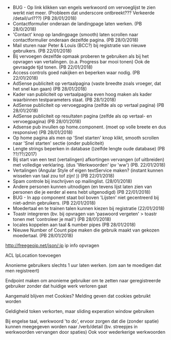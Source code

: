 * BUG - Op link klikken van engels werkwoord om vervoeglijst te zien werkt niet meer. (Probleem dat underscore ontbreekt???  Verkeerde /detail/url???) (PB 28/01/2018)
* Contactformulier onderaan de landingpage laten werken. (PB 28/0/2018)
* 'Contact' knop op landingpage (smooth) laten scrollen naar contactformulier onderaan dezelfde pagina. (PB 28/0/2018)
* Mail sturen naar Peter & Louis (BCC?) bij registratie van nieuwe gebruikers. (PB 22/01/2018)
* Bij vervoegen dezelfde opmaak proberen te gebruiken als bij het opvragen van vertalingen.  (o.a. Progress bar mooi tonen) Ook de gevraagde tijd tonen. (PB 22/01/2018)
* Access controls goed nakijken en beperken waar nodig. (PB 22/01/2018)
* AdSense publiciteit op vertaalpagina (vaste breedte zoals vroeger, dat het snel kan gaan) (PB 28/01/2018)
* Kader van publiciteit op vertaalpagina even hoog maken als kader waarbinnen testparameters staat. (PB 28/1/2018) 
* AdSense publiciteit op vervoegpagina (zelfde als op vertaal pagina) (PB 28/01/2018)
* AdSense publiciteit op resultaten pagina (zelfde als op vertaal- en vervoegpagina) (PB 28/01/2018)
* Adsense pub invullen op home.component.  (moet op volle breete en dus responsive) (PB 28/01/2018)
* Op home pagina als men op 'Snel starten' knop klikt, smooth scrollen naar 'Snel starten' sectie (onder publiciteit) 
* Lengte strings beperken in database ()zelfde lengte oude database) (PB ??/??/2017)
* Bij start van een test (vertalingen) afkortingen vervangen (of uitbreiden) met volledige verklaring.  (dus 'Werkwoorden' ipv 'ww') (PB. 22/01/2018) 
* Vertalingen (Angular Style of eigen textService maken?  (instant kunnen wisselen van taal zou tof zijn! ))  (PB 22/01/2018)
* Spam controle bij inschrijven op mailinglist. (28/01/2018)
* Andere personen kunnen uitnodigen (en tevens lijst laten zien van personen die je eerder al eens hebt uitgenodigd) (PB 22/01/2018)
* BUG - In app component staat bol boven 'Lijsten' niet gecentreerd bij niet-admin gebruikers. (PB 22/01/2018)
* Moedertaal en te trainen talen kunnen kiezen bij registratie (22/01/2018)
* Toastr integreren (bv. bij opvragen van 'paswoord vergeten' > toastr tonen met 'controleer je mail') (PB 28/01/2018)
* locales koppelen aan taal & number pipes (PB 28/01/2018)
* Nieuwe Number of Count pipe maken die gebruik maakt van gekozen moedertaal. (PB 28/01/2018)


http://freegeoip.net/json/:ip ip info opvragen

ACL IpLocation toevoegen

Anonieme gebruikers slechts 1 uur laten werken. (om aan te moedigen dat men registreert)

Endpoint maken om anonieme gebruiker om te zetten naar geregistreerde gebruiker zonder dat huidige werk verloren gaat

Aangemald blijven met Cookies?
Melding geven dat cookies gebruikt worden

Geldigheid token verkorten, maar sliding experation window gebruiken

Bij engelse taal, werkwoord 'to do', ervoor zorgen dat die (zonder spatie) kunnen meegegeven worden naar /verb/detail
(bv. streepjes in werkwoorden vervangen door spaties)  Ook voor wederkerige werkwoorden
